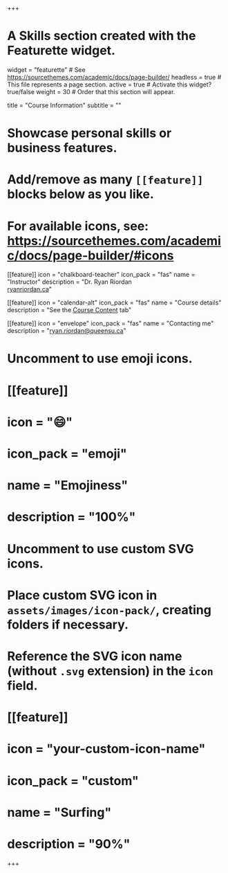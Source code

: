 +++
# A Skills section created with the Featurette widget.
widget = "featurette"  # See https://sourcethemes.com/academic/docs/page-builder/
headless = true  # This file represents a page section.
active = true  # Activate this widget? true/false
weight = 30  # Order that this section will appear.

title = "Course Information"
subtitle = ""

# Showcase personal skills or business features.
# 
# Add/remove as many `[[feature]]` blocks below as you like.
# 
# For available icons, see: https://sourcethemes.com/academic/docs/page-builder/#icons

[[feature]]
  icon = "chalkboard-teacher"
  icon_pack = "fas"
  name = "Instructor"
  description = "Dr. Ryan Riordan </br> [ryanriordan.ca](https://ryanriordan.ca/)"
  
[[feature]]
  icon = "calendar-alt"
  icon_pack = "fas"
  name = "Course details"
  description = "See the [Course Content](https://mfit842.netlify.app/course/session-1/) tab"  
  
[[feature]]
  icon = "envelope"
  icon_pack = "fas"
  name = "Contacting me"
  description = "[ryan.riordan@queensu.ca](mailto:ryan.riordan@queensu.ca)"

# Uncomment to use emoji icons.
# [[feature]]
#  icon = ":smile:"
#  icon_pack = "emoji"
#  name = "Emojiness"
#  description = "100%"  

# Uncomment to use custom SVG icons.
# Place custom SVG icon in `assets/images/icon-pack/`, creating folders if necessary.
# Reference the SVG icon name (without `.svg` extension) in the `icon` field.
# [[feature]]
#  icon = "your-custom-icon-name"
#  icon_pack = "custom"
#  name = "Surfing"
#  description = "90%"

+++
